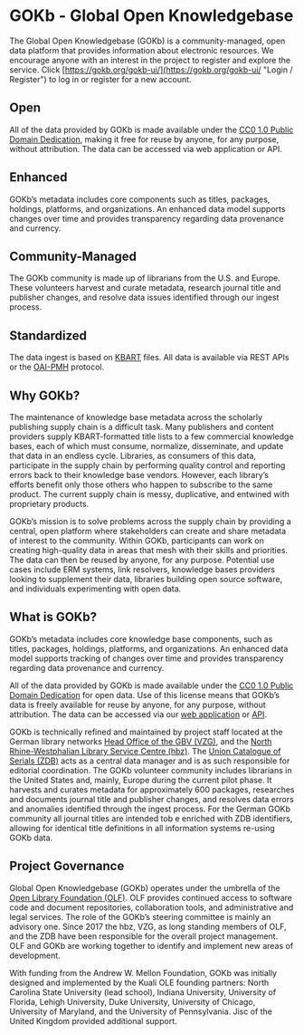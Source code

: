 # GOKb - Global Open Knowledgebase

The Global Open Knowledgebase (GOKb) is a community-managed, open data platform that provides information about electronic resources. We encourage anyone with an interest in the project to register and explore the service. Click [https://gokb.org/gokb-ui/](https://gokb.org/gokb-ui/ "Login / Register") to log in or register for a new account.

## Open

All of the data provided by GOKb is made available under the [CC0 1.0 Public Domain Dedication](https://creativecommons.org/publicdomain/zero/1.0/ "CC0 1.0 Public Domain Dedication"), making it free for reuse by anyone, for any purpose, without attribution. The data can be accessed via web application or API.

## Enhanced

GOKb’s metadata includes core components such as titles, packages, holdings, platforms, and organizations. An enhanced data model supports changes over time and provides transparency regarding data provenance and currency.

## Community-Managed

The GOKb community is made up of librarians from the U.S. and Europe. These volunteers harvest and curate metadata, research journal title and publisher changes, and resolve data issues identified through our ingest process.

## Standardized

The data ingest is based on [KBART](https://www.niso.org/standards-committees/kbart "KBART") files. All data is available via REST APIs or the [OAI-PMH](https://www.openarchives.org/pmh/ "OAI-PMH") protocol.

## Why GOKb?

The maintenance of knowledge base metadata across the scholarly publishing supply chain is a difficult task. Many publishers and content providers supply KBART-formatted title lists to a few commercial knowledge bases, each of which must consume, normalize, disseminate, and update that data in an endless cycle. Libraries, as consumers of this data, participate in the supply chain by performing quality control and reporting errors back to their knowledge base vendors. However, each library’s efforts benefit only those others who happen to subscribe to the same product. The current supply chain is messy, duplicative, and entwined with proprietary products.

GOKb’s mission is to solve problems across the supply chain by providing a central, open platform where stakeholders can create and share metadata of interest to the community. Within GOKb, participants can work on creating high-quality data in areas that mesh with their skills and priorities. The data can then be reused by anyone, for any purpose. Potential use cases include ERM systems, link resolvers, knowledge bases providers looking to supplement their data, libraries building open source software, and individuals experimenting with open data.

## What is GOKb?

GOKb’s metadata includes core knowledge base components, such as titles, packages, holdings, platforms, and organizations. An enhanced data model supports tracking of changes over time and provides transparency regarding data provenance and currency.

All of the data provided by GOKb is made available under the [CC0 1.0 Public Domain Dedication](https://creativecommons.org/publicdomain/zero/1.0/ "CC0 1.0 Public Domain Dedication") for open data. Use of this license means that GOKb’s data is freely available for reuse by anyone, for any purpose, without attribution. The data can be accessed via our [web application](http://gokb.org/gokb/ "web application") or [API](https://github.com/openlibraryenvironment/gokb/wiki/API "API").

GOKb is technically refined and maintained by project staff located at the German library networks [Head Office of the GBV (VZG)](https://www.gbv.de/Verbundzentrale-en?set_language=en "Head Office of the GBV (VZG)"), and the [North Rhine-Westphalian Library Service Centre (hbz)](https://www.hbz-nrw.de/ "North Rhine-Westphalian Library Service Centre (hbz)"). The [Union Catalogue of Serials (ZDB)](https://zdb-katalog.de/imprint.xhtml#aboutus "Union Catalogue of Serials (ZDB)") acts as a central data manager and is as such responsible for editorial coordination.  The GOKb volunteer community includes librarians in the United States and, mainly, Europe during the current pilot phase. It harvests and curates metadata for approximately 600 packages, researches and documents journal title and publisher changes, and resolves data errors and anomalies identified through the ingest process. For the German GOKb community all journal titles are intended tob e enriched with ZDB identifiers, allowing for identical title definitions in all information systems re-using GOKb data.

## Project Governance

Global Open Knowledgebase (GOKb) operates under the umbrella of the [Open Library Foundation (OLF)](https://openlibraryfoundation.org/ "Open Library Foundation (OLF)"). OLF provides continued access to software code and document repositories, collaboration tools, and administrative and legal services. The role of the GOKb’s steering committee is mainly an advisory one. Since 2017 the hbz, VZG, as long standing members of OLF, and the ZDB have been responsible for the overall project management. OLF and GOKb are working together to identify and implement new areas of development.

With funding from the Andrew W. Mellon Foundation, GOKb was initially designed and implemented by the Kuali OLE founding partners: North Carolina State University (lead school), Indiana University, University of Florida, Lehigh University, Duke University, University of Chicago, University of Maryland, and the University of Pennsylvania. Jisc of the United Kingdom provided additional support.
